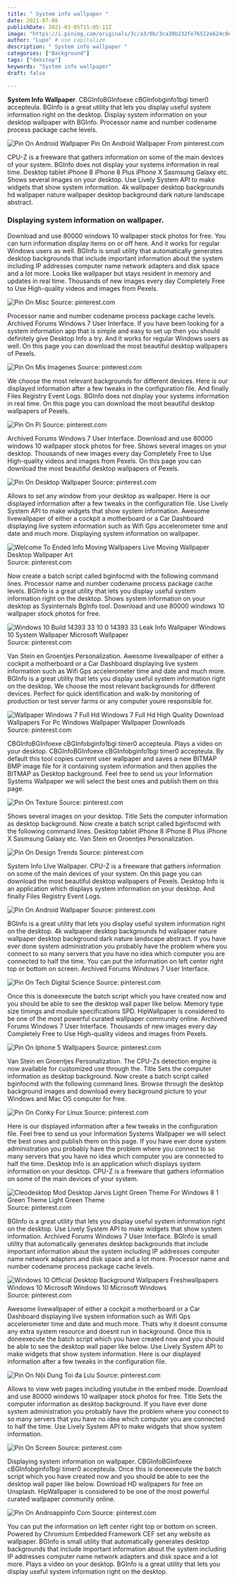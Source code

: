 ```yaml
---
title: " System info wallpaper "
date: 2021-07-08
publishDate: 2021-03-05T15:05:11Z
image: "https://i.pinimg.com/originals/3c/a3/0b/3ca30b232fe76512e624c0ebdf952446.jpg"
author: "Lupo" # use capitalize
description: " System info wallpaper "
categories: ["Background"]
tags: ["dekstop"]
keywords: "System info wallpaper"
draft: false

---
```



**System Info Wallpaper**. CBGInfoBGInfoexe cBGInfobginfo1bgi timer0 accepteula. BGInfo is a great utility that lets you display useful system information right on the desktop. Display system information on your desktop wallpaper with BGInfo. Processor name and number codename process package cache levels.

![Pin On Android Wallpaper](https://i.pinimg.com/474x/01/f6/fb/01f6fb5a6a80c2ab00f9e478f5a37072.jpg "Pin On Android Wallpaper")
Pin On Android Wallpaper From pinterest.com


CPU-Z is a freeware that gathers information on some of the main devices of your system. BGInfo does not display your systems information in real time. Desktop tablet iPhone 8 iPhone 8 Plus iPhone X Sasmsung Galaxy etc. Shows several images on your desktop. Use Lively System API to make widgets that show system information. 4k wallpaper desktop backgrounds hd wallpaper nature wallpaper desktop background dark nature landscape abstract.

### Displaying system information on wallpaper.

Download and use 80000 windows 10 wallpaper stock photos for free. You can turn information display items on or off here. And it works for regular Windows users as well. BGInfo is small utility that automatically generates desktop backgrounds that include important information about the system including IP addresses computer name network adapters and disk space and a lot more. Looks like wallpaper but stays resident in memory and updates in real time. Thousands of new images every day Completely Free to Use High-quality videos and images from Pexels.


![Pin On Misc](https://i.pinimg.com/originals/43/64/0e/43640e97767740106f0a323146ea50b4.jpg "Pin On Misc")
Source: pinterest.com

Processor name and number codename process package cache levels. Archived Forums Windows 7 User Interface. If you have been looking for a system information app that is simple and easy to set up then you should definitely give Desktop Info a try. And it works for regular Windows users as well. On this page you can download the most beautiful desktop wallpapers of Pexels.

![Pin On Mis Imagenes](https://i.pinimg.com/originals/eb/c3/bf/ebc3bf77a7e5698dbf710be114202096.jpg "Pin On Mis Imagenes")
Source: pinterest.com

We choose the most relevant backgrounds for different devices. Here is our displayed information after a few tweaks in the configuration file. And finally Files Registry Event Logs. BGInfo does not display your systems information in real time. On this page you can download the most beautiful desktop wallpapers of Pexels.

![Pin On Pi](https://i.pinimg.com/originals/86/86/46/8686467b4948402603ed643d47d1ec09.jpg "Pin On Pi")
Source: pinterest.com

Archived Forums Windows 7 User Interface. Download and use 80000 windows 10 wallpaper stock photos for free. Shows several images on your desktop. Thousands of new images every day Completely Free to Use High-quality videos and images from Pexels. On this page you can download the most beautiful desktop wallpapers of Pexels.

![Pin On Desktop Wallpaper](https://i.pinimg.com/originals/1a/58/56/1a585609bb5061d6d75b2882b9e18c45.jpg "Pin On Desktop Wallpaper")
Source: pinterest.com

Allows to set any window from your desktop as wallpaper. Here is our displayed information after a few tweaks in the configuration file. Use Lively System API to make widgets that show system information. Awesome livewallpaper of either a cockpit a motherboard or a Car Dashboard displaying live system information such as Wifi Gps accelerometer time and date and much more. Displaying system information on wallpaper.

![Welcome To Ended Info Moving Wallpapers Live Moving Wallpaper Desktop Wallpaper Art](https://i.pinimg.com/originals/aa/4e/87/aa4e874f3931710a098b437de50156e3.jpg "Welcome To Ended Info Moving Wallpapers Live Moving Wallpaper Desktop Wallpaper Art")
Source: pinterest.com

Now create a batch script called bginfocmd with the following command lines. Processor name and number codename process package cache levels. BGInfo is a great utility that lets you display useful system information right on the desktop. Shows system information on your desktop as Sysinternals BgInfo tool. Download and use 80000 windows 10 wallpaper stock photos for free.

![Windows 10 Build 14393 33 10 0 14393 33 Leak Info Wallpaper Windows 10 System Wallpaper Microsoft Wallpaper](https://i.pinimg.com/originals/27/e1/19/27e1197708dbc2d7caad37ec2fe9dbd7.png "Windows 10 Build 14393 33 10 0 14393 33 Leak Info Wallpaper Windows 10 System Wallpaper Microsoft Wallpaper")
Source: pinterest.com

Van Stein en Groentjes Personalization. Awesome livewallpaper of either a cockpit a motherboard or a Car Dashboard displaying live system information such as Wifi Gps accelerometer time and date and much more. BGInfo is a great utility that lets you display useful system information right on the desktop. We choose the most relevant backgrounds for different devices. Perfect for quick identification and walk-by monitoring of production or test server farms or any computer youre responsible for.

![Wallpaper Windows 7 Full Hd Windows 7 Full Hd High Quality Download Wallpapers For Pc Windows Wallpaper Wallpaper Downloads](https://i.pinimg.com/originals/86/9c/60/869c609e830d72b0754ffe599b300baf.jpg "Wallpaper Windows 7 Full Hd Windows 7 Full Hd High Quality Download Wallpapers For Pc Windows Wallpaper Wallpaper Downloads")
Source: pinterest.com

CBGInfoBGInfoexe cBGInfobginfo1bgi timer0 accepteula. Plays a video on your desktop. CBGInfoBGInfoexe cBGInfobginfo1bgi timer0 accepteula. By default this tool copies current user wallpaper and saves a new BITMAP BMP image file for it containing system information and then applies the BITMAP as Desktop background. Feel free to send us your Information Systems Wallpaper we will select the best ones and publish them on this page.

![Pin On Texture](https://i.pinimg.com/originals/10/49/48/1049484e277bb52005d80019959db52c.jpg "Pin On Texture")
Source: pinterest.com

Shows several images on your desktop. Title Sets the computer information as desktop background. Now create a batch script called bginfocmd with the following command lines. Desktop tablet iPhone 8 iPhone 8 Plus iPhone X Sasmsung Galaxy etc. Van Stein en Groentjes Personalization.

![Pin On Design Trends](https://i.pinimg.com/736x/81/95/da/8195da06e72b3c8fd427c1e0291027b2.jpg "Pin On Design Trends")
Source: pinterest.com

System Info LIve Wallpaper. CPU-Z is a freeware that gathers information on some of the main devices of your system. On this page you can download the most beautiful desktop wallpapers of Pexels. Desktop Info is an application which displays system information on your desktop. And finally Files Registry Event Logs.

![Pin On Android Wallpaper](https://i.pinimg.com/474x/01/f6/fb/01f6fb5a6a80c2ab00f9e478f5a37072.jpg "Pin On Android Wallpaper")
Source: pinterest.com

BGInfo is a great utility that lets you display useful system information right on the desktop. 4k wallpaper desktop backgrounds hd wallpaper nature wallpaper desktop background dark nature landscape abstract. If you have ever done system administration you probably have the problem where you connect to so many servers that you have no idea which computer you are connected to half the time. You can put the information on left center right top or bottom on screen. Archived Forums Windows 7 User Interface.

![Pin On Tech Digital Science](https://i.pinimg.com/originals/85/a6/dd/85a6dd9256b0167c08a83688c4e54c0a.png "Pin On Tech Digital Science")
Source: pinterest.com

Once this is doneexecute the batch script which you have created now and you should be able to see the desktop wall paper like below. Memory type size timings and module specifications SPD. HipWallpaper is considered to be one of the most powerful curated wallpaper community online. Archived Forums Windows 7 User Interface. Thousands of new images every day Completely Free to Use High-quality videos and images from Pexels.

![Pin On Iphone 5 Wallpapers](https://i.pinimg.com/originals/e8/b9/4c/e8b94c6d50e02591bcd5d94f8b278476.jpg "Pin On Iphone 5 Wallpapers")
Source: pinterest.com

Van Stein en Groentjes Personalization. The CPU-Zs detection engine is now available for customized use through the. Title Sets the computer information as desktop background. Now create a batch script called bginfocmd with the following command lines. Browse through the desktop background images and download every background picture to your Windows and Mac OS computer for free.

![Pin On Conky For Linux](https://i.pinimg.com/originals/38/44/d0/3844d024de6bfb595b409d4095237a39.jpg "Pin On Conky For Linux")
Source: pinterest.com

Here is our displayed information after a few tweaks in the configuration file. Feel free to send us your Information Systems Wallpaper we will select the best ones and publish them on this page. If you have ever done system administration you probably have the problem where you connect to so many servers that you have no idea which computer you are connected to half the time. Desktop Info is an application which displays system information on your desktop. CPU-Z is a freeware that gathers information on some of the main devices of your system.

![Cleodesktop Mod Desktop Jarvis Light Green Theme For Windows 8 1 Green Theme Light Green Theme](https://i.pinimg.com/originals/e5/73/3b/e5733b7d9199af90c896c680414b56aa.png "Cleodesktop Mod Desktop Jarvis Light Green Theme For Windows 8 1 Green Theme Light Green Theme")
Source: pinterest.com

BGInfo is a great utility that lets you display useful system information right on the desktop. Use Lively System API to make widgets that show system information. Archived Forums Windows 7 User Interface. BGInfo is small utility that automatically generates desktop backgrounds that include important information about the system including IP addresses computer name network adapters and disk space and a lot more. Processor name and number codename process package cache levels.

![Windows 10 Official Desktop Background Wallpapers Freshwallpapers Windows 10 Microsoft Windows 10 Microsoft Windows](https://i.pinimg.com/originals/d5/e8/61/d5e8618e34df2362fc91be0b53fa29ef.jpg "Windows 10 Official Desktop Background Wallpapers Freshwallpapers Windows 10 Microsoft Windows 10 Microsoft Windows")
Source: pinterest.com

Awesome livewallpaper of either a cockpit a motherboard or a Car Dashboard displaying live system information such as Wifi Gps accelerometer time and date and much more. Thats why it doesnt consume any extra system resource and doesnt run in background. Once this is doneexecute the batch script which you have created now and you should be able to see the desktop wall paper like below. Use Lively System API to make widgets that show system information. Here is our displayed information after a few tweaks in the configuration file.

![Pin On Nội Dung Toi đa Lưu](https://i.pinimg.com/originals/b6/e0/76/b6e0760ea3eefd63adef1928204cc282.png "Pin On Nội Dung Toi đa Lưu")
Source: pinterest.com

Allows to view web pages including youtube in the embed mode. Download and use 80000 windows 10 wallpaper stock photos for free. Title Sets the computer information as desktop background. If you have ever done system administration you probably have the problem where you connect to so many servers that you have no idea which computer you are connected to half the time. Use Lively System API to make widgets that show system information.

![Pin On Screen](https://i.pinimg.com/originals/90/36/03/903603328348e0e9e73d1e2304f06410.jpg "Pin On Screen")
Source: pinterest.com

Displaying system information on wallpaper. CBGInfoBGInfoexe cBGInfobginfo1bgi timer0 accepteula. Once this is doneexecute the batch script which you have created now and you should be able to see the desktop wall paper like below. Download HD wallpapers for free on Unsplash. HipWallpaper is considered to be one of the most powerful curated wallpaper community online.

![Pin On Androappinfo Com](https://i.pinimg.com/originals/3c/a3/0b/3ca30b232fe76512e624c0ebdf952446.jpg "Pin On Androappinfo Com")
Source: pinterest.com

You can put the information on left center right top or bottom on screen. Powered by Chromium Embedded Framework CEF set any website as wallpaper. BGInfo is small utility that automatically generates desktop backgrounds that include important information about the system including IP addresses computer name network adapters and disk space and a lot more. Plays a video on your desktop. BGInfo is a great utility that lets you display useful system information right on the desktop.

